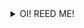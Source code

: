 <details><summary>OI! REED ME!</summary>
<p>


    ruby
      puts "CHECK OUT THIS SWEET READ ME!"

</p>
</details>
